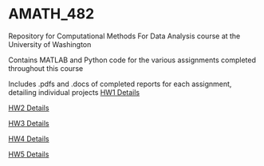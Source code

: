 # AMATH_482
Repository for Computational Methods For Data Analysis course at the University of Washington

Contains MATLAB and Python code for the various assignments completed throughout this course

Includes .pdfs and .docs of completed reports for each assignment, detailing individual projects
[HW1 Details](HW1/482hw1.pdf)

[HW2 Details](HW2/482hw2.pdf)

[HW3 Details](HW3/482hw3.pdf)

[HW4 Details](HW4/482hw4.pdf)

[HW5 Details](HW5/482hw5.pdf)

